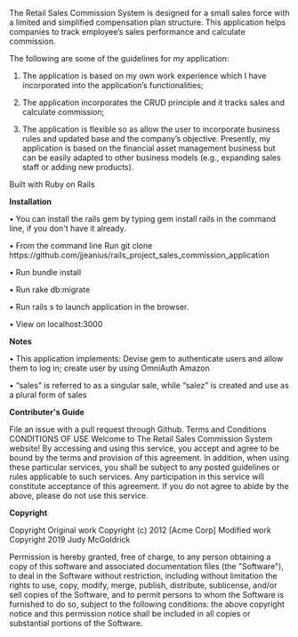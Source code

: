 The Retail Sales Commission System is designed for a small sales force with a limited and simplified compensation plan structure. This application helps companies to track employee’s sales performance and calculate commission.

The following are some of the guidelines for my application:

1)	The application is based on my own work experience which I have incorporated into the application’s functionalities;

2)	The application incorporates the CRUD principle and it tracks sales and calculate commission; 

3)	The application is flexible so as allow the user to incorporate business rules and updated base and the company’s objective.  Presently, my application is based on the financial asset management business but can be easily adapted to other business models (e.g., expanding sales staff or adding new products).  

Built with Ruby on Rails

<strong> Installation </strong>
<p>• You can install the rails gem by typing gem install rails in the command line, if you don't have it already.</p>
<p>• From the command line Run git   clone https://github.com/jjeanius/rails_project_sales_commission_application </p>
<p>• Run bundle install </p>
<p>• Run rake db:migrate </p>
<p>• Run rails s to launch application in the browser.</p>
<p>• View on localhost:3000</p>

<strong> Notes </strong>
<p>•	This application implements: Devise gem to authenticate users and allow them to log in;  create user by using OmniAuth Amazon </p>
<p>•	“sales” is referred to as a  singular sale, while “salez” is created and use as a plural form of sales </p>

<strong> Contributer's Guide </strong>

File an issue with a pull request through Github. Terms and Conditions CONDITIONS OF USE Welcome to The Retail Sales Commission System website! By accessing and using this service, you accept and agree to be bound by the terms and provision of this agreement. In addition, when using these particular services, you shall be subject to any posted guidelines or rules applicable to such services. Any participation in this service will constitute acceptance of this agreement. If you do not agree to abide by the above, please do not use this service.

<strong> Copyright </strong>

Copyright Original work Copyright (c) 2012 [Acme Corp]
Modified work Copyright 2019 Judy McGoldrick

Permission is hereby granted, free of charge, to any person obtaining a copy of this software and associated documentation files (the "Software"), to deal in the Software without restriction, including without limitation the rights to use, copy, modify, merge, publish, distribute, sublicense, and/or sell copies of the Software, and to permit persons to whom the Software is furnished to do so, subject to the following conditions: the above copyright notice and this permission notice shall be included in all copies or substantial portions of the Software.
